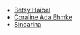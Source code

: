 - [Betsy Haibel](https://gittip.com/betsythemuffin)
- [Coraline Ada Ehmke](https://www.gittip.com/bantik)
- [Sindarina](https://www.gittip.com/sindarina)

